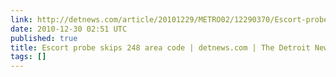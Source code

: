 ```yaml
---
link: http://detnews.com/article/20101229/METRO02/12290370/Escort-probe-skips-248-area-code
date: 2010-12-30 02:51 UTC
published: true
title: Escort probe skips 248 area code | detnews.com | The Detroit News
tags: []
---
```



